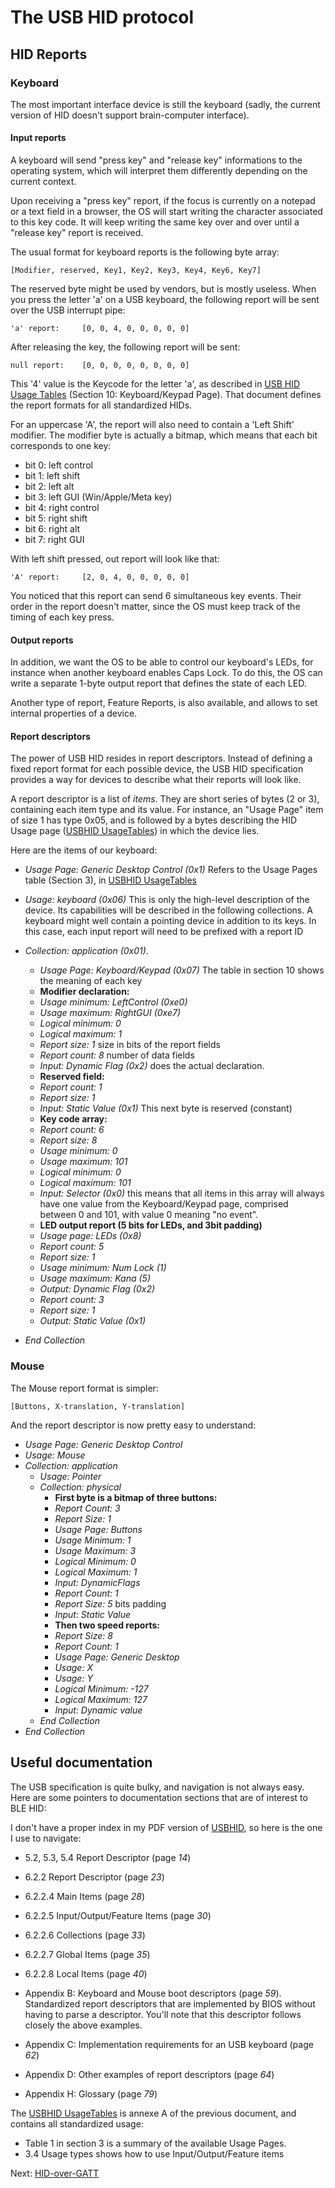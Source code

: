 # The USB HID protocol

## HID Reports

### Keyboard

The most important interface device is still the keyboard (sadly, the current version of HID doesn't support brain-computer interface). 

#### Input reports

A keyboard will send "press key" and "release key" informations to the operating system, which will interpret them differently depending on the current context.

Upon receiving a "press key" report, if the focus is currently on a notepad or a text field in a browser, the OS will start writing the character associated to this key code. It will keep writing the same key over and over until a "release key" report is received.

The usual format for keyboard reports is the following byte array:

    [Modifier, reserved, Key1, Key2, Key3, Key4, Key6, Key7]

The reserved byte might be used by vendors, but is mostly useless.
When you press the letter 'a' on a USB keyboard, the following report will be sent over the USB interrupt pipe:

    'a' report:     [0, 0, 4, 0, 0, 0, 0, 0]

After releasing the key, the following report will be sent:

    null report:    [0, 0, 0, 0, 0, 0, 0, 0]

This '4' value is the Keycode for the letter 'a', as described in [USB HID Usage Tables][USBHID UsageTables] (Section 10: Keyboard/Keypad Page). That document defines the report formats for all standardized HIDs.

For an uppercase 'A', the report will also need to contain a 'Left Shift' modifier. The modifier byte is actually a bitmap, which means that each bit corresponds to one key:

- bit 0: left control
- bit 1: left shift
- bit 2: left alt
- bit 3: left GUI (Win/Apple/Meta key)
- bit 4: right control
- bit 5: right shift
- bit 6: right alt
- bit 7: right GUI

With left shift pressed, out report will look like that:

    'A' report:     [2, 0, 4, 0, 0, 0, 0, 0]

You noticed that this report can send 6 simultaneous key events. Their order in the report doesn't matter, since the OS must keep track of the timing of each key press.

#### Output reports

In addition, we want the OS to be able to control our keyboard's LEDs, for instance when another keyboard enables Caps Lock. To do this, the OS can write a separate 1-byte output report that defines the state of each LED.

Another type of report, Feature Reports, is also available, and allows to set internal properties of a device.

#### Report descriptors

The power of USB HID resides in report descriptors. Instead of defining a fixed report format for each possible device, the USB HID specification provides a way for devices to describe what their reports will look like.

A report descriptor is a list of *items*. They are short series of bytes (2 or 3), containing each item type and its value. For instance, an "Usage Page" item of size 1 has type 0x05, and is followed by a bytes describing the HID Usage page ([USBHID UsageTables]) in which the device lies.

Here are the items of our keyboard:

- *Usage Page: Generic Desktop Control (0x1)*
  Refers to the Usage Pages table (Section 3), in [USBHID UsageTables]
- *Usage: keyboard (0x06)*
  This is only the high-level description of the device. Its capabilities will
  be described in the following collections. A keyboard might well contain a
  pointing device in addition to its keys. In this case, each input report will need to be prefixed with a report ID
- *Collection: application (0x01)*.
    - *Usage Page: Keyboard/Keypad (0x07)* The table in section 10 shows the meaning of each key
    - **Modifier declaration:**
    - *Usage minimum: LeftControl (0xe0)*
    - *Usage maximum: RightGUI (0xe7)*
    - *Logical minimum: 0*
    - *Logical maximum: 1*
    - *Report size: 1* size in bits of the report fields
    - *Report count: 8* number of data fields
    - *Input: Dynamic Flag (0x2)* does the actual declaration.
    - **Reserved field:**
    - *Report count: 1* 
    - *Report size: 1*
    - *Input: Static Value (0x1)* This next byte is reserved (constant)
    - **Key code array:**
    - *Report count: 6*
    - *Report size: 8*
    - *Usage minimum: 0*
    - *Usage maximum: 101*
    - *Logical minimum: 0*
    - *Logical maximum: 101*
    - *Input: Selector (0x0)* this means that all items in this array will
      always have one value from the Keyboard/Keypad page, comprised between 0
      and 101, with value 0 meaning "no event".
    - **LED output report (5 bits for LEDs, and 3bit padding)**
    - *Usage page: LEDs (0x8)*
    - *Report count: 5*
    - *Report size: 1*
    - *Usage minimum: Num Lock (1)*
    - *Usage maximum: Kana (5)*
    - *Output: Dynamic Flag (0x2)*
    - *Report count: 3*
    - *Report size: 1*
    - *Output: Static Value (0x1)*

- *End Collection*

### Mouse

The Mouse report format is simpler: 

    [Buttons, X-translation, Y-translation]

And the report descriptor is now pretty easy to understand:

- *Usage Page: Generic Desktop Control*
- *Usage: Mouse*
- *Collection: application*
    - *Usage: Pointer*
    - *Collection: physical*
        - **First byte is a bitmap of three buttons:**
        - *Report Count: 3*
        - *Report Size: 1*
        - *Usage Page: Buttons*
        - *Usage Minimum: 1*
        - *Usage Maximum: 3*
        - *Logical Minimum: 0*
        - *Logical Maximum: 1*
        - *Input: DynamicFlags*
        - *Report Count: 1*
        - *Report Size: 5* bits padding
        - *Input: Static Value*
        - **Then two speed reports:**
        - *Report Size: 8*
        - *Report Count: 1*
        - *Usage Page: Generic Desktop*
        - *Usage: X*
        - *Usage: Y*
        - *Logical Minimum: -127*
        - *Logical Maximum: 127*
        - *Input: Dynamic value*
    - *End Collection*
- *End Collection*

## Useful documentation

The USB specification is quite bulky, and navigation is not always easy. Here are some pointers to documentation sections that are of interest to BLE HID:

I don't have a proper index in my PDF version of [USBHID], so here is the one I use to navigate:

- 5.2, 5.3, 5.4 Report Descriptor (page *14*)
- 6.2.2 Report Descriptor (page *23*)
- 6.2.2.4 Main Items (page *28*)
- 6.2.2.5 Input/Output/Feature Items (page *30*)
- 6.2.2.6 Collections (page *33*)
- 6.2.2.7 Global Items (page *35*)
- 6.2.2.8 Local Items (page *40*)

- Appendix B: Keyboard and Mouse boot descriptors (page *59*).
  Standardized report descriptors that are implemented by BIOS without having
  to parse a descriptor. You'll note that this descriptor follows closely the above examples.
- Appendix C: Implementation requirements for an USB keyboard (page *62*)
- Appendix D: Other examples of report descriptors (page *64*)
- Appendix H: Glossary (page *79*)

The [USBHID UsageTables] is annexe A of the previous document, and contains all standardized usage:

- Table 1 in section 3 is a summary of the available Usage Pages.
- 3.4 Usage types shows how to use Input/Output/Feature items


[USBHID]: http://www.usb.org/developers/hidpage/HID1_11.pdf "USB HID 1.11 specification"
[USBHID UsageTables]: http://www.usb.org/developers/hidpage/Hut1_12v2.pdf "USB HID Usage Tables"

Next: [HID-over-GATT](HIDService.md)
